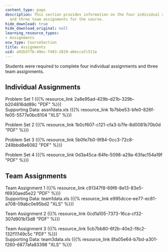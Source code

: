 ```yaml
---
content_type: page
description: This section provides information on the four individual assignments
  and three team assignments for the course.
hide_download: true
hide_download_original: null
learning_resource_types:
- Assignments
ocw_type: CourseSection
title: Assignments
uid: a92b377b-49ec-f493-2819-a0eccafc511e
---
```


Students were required to complete four individual assignments and three team assignments.

Individual Assignments
----------------------

Problem Set 1 ({{% resource_link 2a8e95ad-429b-d21b-329b-b204816dd89c "PDF" %}})  
Supporting Data: assn1data.xls ({{% resource_link 1b7bbe53-bfe0-826f-fe05-5577e0bc8104 "XLS" %}})

Problem Set 2 ({{% resource_link 1b0cf607-c121-cfa3-b7fe-8d0081b70b0d "PDF" %}})

Problem Set 3 ({{% resource_link 5b0fe7b0-9f84-0cc3-72c8-249bbd8e6082 "PDF" %}})

Problem Set 4 ({{% resource_link 0d3a45ca-84fe-5098-a29a-63fac154a19f "PDF" %}})

Team Assignments
----------------

Team Assignment 1 ({{% resource_link c91347f8-69f6-8e13-83e5-f6930aed5e22 "PDF" %}})  
Supporting Data: team1data.xls ({{% resource_link e995dcce-ee77-ec81-a708-09abc0e95bd2 "XLS" %}})

Team Assignment 2 ({{% resource_link 0cd1a105-7373-16ca-cf32-307d901b13d8 "PDF" %}})

Team Assignment 3 ({{% resource_link 5cb7bb80-6f2b-40e2-f8c2-132f11149c5c "PDF" %}})  
Supporting Data: team3data.xls ({{% resource_link 8fa05e64-b7bd-a301-f260-6877afa83398 "XLS" %}})